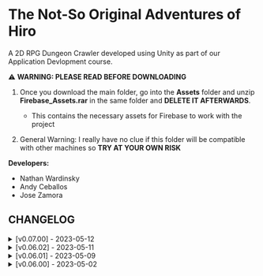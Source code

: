 # The Not-So Original Adventures of Hiro

A 2D RPG Dungeon Crawler developed using Unity as part of our Application Devlopment course.

⚠️ **WARNING: PLEASE READ BEFORE DOWNLOADING**

1.  Once you download the main folder, go into the **Assets** folder and unzip **Firebase_Assets.rar** in the same folder and **DELETE IT AFTERWARDS**.

    - This contains the necessary assets for Firebase to work with the project

2.  General Warning: I really have no clue if this folder will be compatible with other machines so **TRY AT YOUR OWN RISK**

**Developers:**

- Nathan Wardinsky
- Andy Ceballos
- Jose Zamora

## CHANGELOG

<details>
   <summary> [v0.07.00] - 2023-05-12  </summary> <br />

**Added:**

- Health potions: drop whenever an enemy is killed <br />
    
</details>

<details>
   <summary> [v0.06.02] - 2023-05-11  </summary> <br />

**Added:**

- Testing how changes are saved/merged with Github Desktop (: <br />

</details>

<details>
   <summary> [v0.06.01] - 2023-05-09  </summary> <br />

**Added:**

- Minor changes to to README file <br />

</details>

<details>
   <summary> [v0.06.00] - 2023-05-02  </summary> <br />

**Added:**

- Main game folder w/ necessary assets, scripts, etc

:bug: **KNOWN BUGS TO WORK ON**

1.  Killing an enemy with the sword equipped causes more loot to drop than it should

2.  Wall colliders work with the player, but not with the enemies (likely due to RigidBody2D complications)

3.  Animations on the enemy are a bit wonky, mostly due to the animation trigger points occasionally overriding themselves

4.  When walking, the player seems to jitter, causing the walking animation to become blurry
</details>
